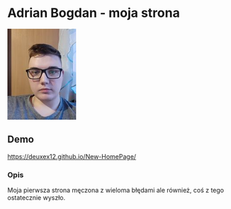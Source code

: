 # Adrian Bogdan - moja strona

![Adrian](images/333555740-617980823484547-409363658574598933-n.jpg)

## Demo

https://deuxex12.github.io/New-HomePage/

### Opis

Moja pierwsza strona męczona z wieloma błędami ale również, coś z tego ostatecznie wyszło.

